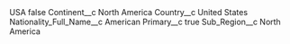<?xml version="1.0" encoding="UTF-8"?>
<CustomMetadata xmlns="http://soap.sforce.com/2006/04/metadata" xmlns:xsi="http://www.w3.org/2001/XMLSchema-instance" xmlns:xsd="http://www.w3.org/2001/XMLSchema">
    <label>USA</label>
    <protected>false</protected>
    <values>
        <field>Continent__c</field>
        <value xsi:type="xsd:string">North America</value>
    </values>
    <values>
        <field>Country__c</field>
        <value xsi:type="xsd:string">United States</value>
    </values>
    <values>
        <field>Nationality_Full_Name__c</field>
        <value xsi:type="xsd:string">American</value>
    </values>
    <values>
        <field>Primary__c</field>
        <value xsi:type="xsd:boolean">true</value>
    </values>
    <values>
        <field>Sub_Region__c</field>
        <value xsi:type="xsd:string">North America</value>
    </values>
</CustomMetadata>

